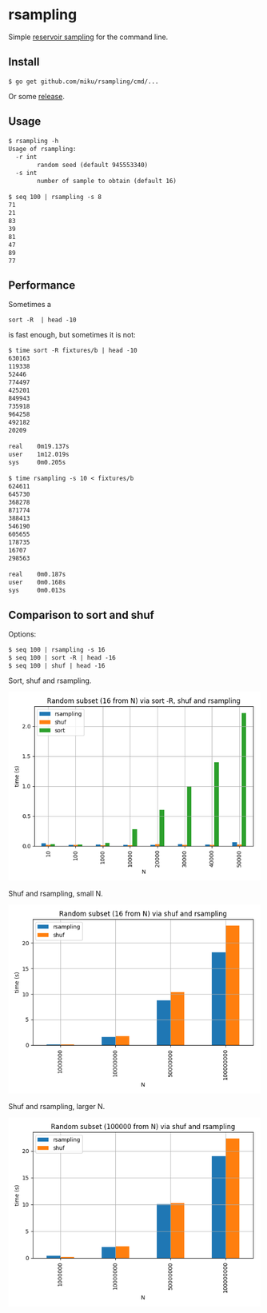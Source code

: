 # rsampling

Simple [reservoir
sampling](https://en.wikipedia.org/wiki/Reservoir_sampling#Algorithm_R) for the
command line.

## Install
```
$ go get github.com/miku/rsampling/cmd/...
```

Or some [release](https://github.com/miku/rsampling/releases).

## Usage

```
$ rsampling -h
Usage of rsampling:
  -r int
    	random seed (default 945553340)
  -s int
    	number of sample to obtain (default 16)

$ seq 100 | rsampling -s 8
71
21
83
39
81
47
89
77
```

## Performance

Sometimes a

```
sort -R  | head -10
```

is fast enough, but sometimes it is not:

```
$ time sort -R fixtures/b | head -10
630163
119338
52446
774497
425201
849943
735918
964258
492182
20209

real    0m19.137s
user    1m12.019s
sys     0m0.205s

$ time rsampling -s 10 < fixtures/b
624611
645730
368278
871774
388413
546190
605655
178735
16707
298563

real    0m0.187s
user    0m0.168s
sys     0m0.013s
```

## Comparison to sort and shuf

Options:

```
$ seq 100 | rsampling -s 16
$ seq 100 | sort -R | head -16
$ seq 100 | shuf | head -16
```

Sort, shuf and rsampling.

![](images/bm1.png)

Shuf and rsampling, small N.

![](images/bm2.png)

Shuf and rsampling, larger N.

![](images/bm3.png)

